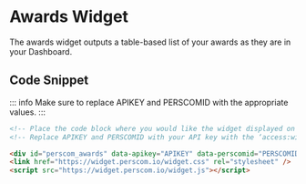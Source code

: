 # Awards Widget

The awards widget outputs a table-based list of your awards as they are in your Dashboard.

## Code Snippet

<!-- prettier-ignore -->
::: info 
Make sure to replace APIKEY and PERSCOMID with the appropriate values. 
:::

```html
<!-- Place the code block where you would like the widget displayed on your website. !-->
<!-- Replace APIKEY and PERSCOMID with your API key with the ‘access:widget' scope and PERSCOM ID, respectively. !-->

<div id="perscom_awards" data-apikey="APIKEY" data-perscomid="PERSCOMID"></div>
<link href="https://widget.perscom.io/widget.css" rel="stylesheet" />
<script src="https://widget.perscom.io/widget.js"></script>
```
